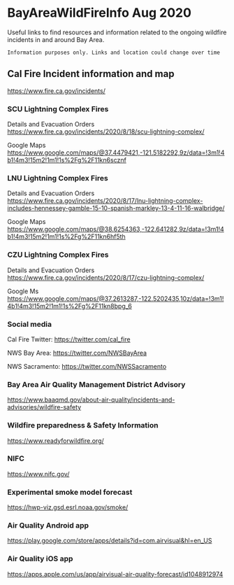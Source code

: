 # BayAreaWildFireInfo Aug 2020
Useful links to find resources and information related to the ongoing wildfire incidents in and around Bay Area.
```
Information purposes only. Links and location could change over time
```

## Cal Fire Incident information and map
https://www.fire.ca.gov/incidents/

### SCU Lightning Complex Fires
Details and Evacuation Orders https://www.fire.ca.gov/incidents/2020/8/18/scu-lightning-complex/

Google Maps https://www.google.com/maps/@37.4479421,-121.5182292,9z/data=!3m1!4b1!4m3!15m2!1m1!1s%2Fg%2F11kn6scznf

### LNU Lightning Complex Fires
Details and Evacuation Orders https://www.fire.ca.gov/incidents/2020/8/17/lnu-lightning-complex-includes-hennessey-gamble-15-10-spanish-markley-13-4-11-16-walbridge/

Google Maps https://www.google.com/maps/@38.6254363,-122.641282,9z/data=!3m1!4b1!4m3!15m2!1m1!1s%2Fg%2F11kn6hf5th

### CZU Lightning Complex Fires
Details and Evacuation Orders https://www.fire.ca.gov/incidents/2020/8/17/czu-lightning-complex/

Google Ms https://www.google.com/maps/@37.2613287,-122.5202435,10z/data=!3m1!4b1!4m3!15m2!1m1!1s%2Fg%2F11kn8bpg_6

### Social media
Cal Fire Twitter: https://twitter.com/cal_fire

NWS Bay Area: https://twitter.com/NWSBayArea

NWS Sacramento: https://twitter.com/NWSSacramento

### Bay Area Air Quality Management District Advisory
https://www.baaqmd.gov/about-air-quality/incidents-and-advisories/wildfire-safety

### Wildfire preparedness & Safety Information
https://www.readyforwildfire.org/

### NIFC 
https://www.nifc.gov/

### Experimental smoke model forecast
https://hwp-viz.gsd.esrl.noaa.gov/smoke/

### Air Quality Android app
https://play.google.com/store/apps/details?id=com.airvisual&hl=en_US

### Air Quality iOS app
https://apps.apple.com/us/app/airvisual-air-quality-forecast/id1048912974




